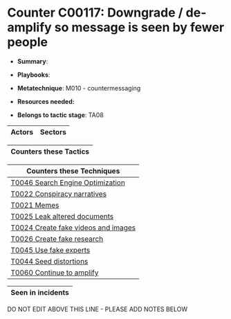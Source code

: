 # Counter C00117: Downgrade / de-amplify so message is seen by fewer people

* **Summary**: 

* **Playbooks**: 

* **Metatechnique**: M010 - countermessaging

* **Resources needed:** 

* **Belongs to tactic stage**: TA08


| Actors | Sectors |
| ------ | ------- |



| Counters these Tactics |
| ---------------------- |



| Counters these Techniques |
| ------------------------- |
| [T0046 Search Engine Optimization](../techniques/T0046.md) |
| [T0022 Conspiracy narratives](../techniques/T0022.md) |
| [T0021 Memes](../techniques/T0021.md) |
| [T0025 Leak altered documents](../techniques/T0025.md) |
| [T0024 Create fake videos and images](../techniques/T0024.md) |
| [T0026 Create fake research](../techniques/T0026.md) |
| [T0045 Use fake experts](../techniques/T0045.md) |
| [T0044 Seed distortions](../techniques/T0044.md) |
| [T0060 Continue to amplify](../techniques/T0060.md) |



| Seen in incidents |
| ----------------- |


DO NOT EDIT ABOVE THIS LINE - PLEASE ADD NOTES BELOW